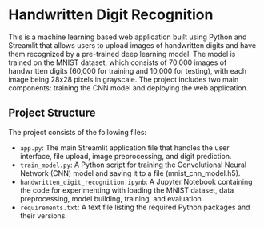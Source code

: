 # Handwritten Digit Recognition

This is a machine learning based web application built using Python and Streamlit that allows users to upload images of handwritten digits and have them recognized by a pre-trained deep learning model. The model is trained on the MNIST dataset, which consists of 70,000 images of handwritten digits (60,000 for training and 10,000 for testing), with each image being 28x28 pixels in grayscale. The project includes two main components: training the CNN model and deploying the web application.

## Project Structure

The project consists of the following files:

- `app.py`: The main Streamlit application file that handles the user interface, file upload, image preprocessing, and digit prediction.
- `train_model.py`: A Python script for training the Convolutional Neural Network (CNN) model and saving it to a file (mnist_cnn_model.h5).
- `handwritten_digit_recognition.ipynb`: A Jupyter Notebook containing the code for experimenting with loading the MNIST dataset, data preprocessing, model building, training, and evaluation.
- `requirements.txt`: A text file listing the required Python packages and their versions.

